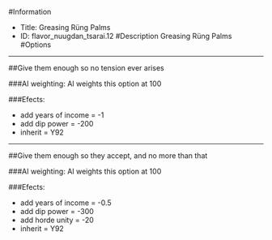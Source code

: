 #Information
 - Title: Greasing Rüng Palms
 - ID: flavor_nuugdan_tsarai.12
#Description
Greasing Rüng Palms
#Options

___
##Give them enough so no tension ever arises

###AI weighting:
AI weights this option at 100


###Efects:<ul><li>add years of income = -1</li><li>add dip power = -200</li><li>inherit = Y92</li></ul>

___
##Give them enough so they accept, and no more than that

###AI weighting:
AI weights this option at 100


###Efects:<ul><li>add years of income = -0.5</li><li>add dip power = -300</li><li>add horde unity = -20</li><li>inherit = Y92</li></ul>
